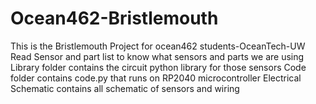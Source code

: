 # Ocean462-Bristlemouth
This is the Bristlemouth Project for ocean462 students-OceanTech-UW
Read Sensor and part list to know what sensors and parts we are using
Library folder contains the circuit python library for those sensors
Code folder contains code.py that runs on RP2040 microcontroller
Electrical Schematic contains all schematic of sensors and wiring
